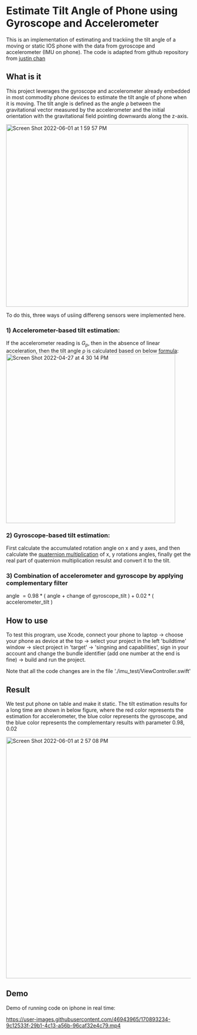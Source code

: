 # Estimate Tilt Angle of Phone using Gyroscope and Accelerometer

This is an implementation of estimating and trackiing the tilt angle of a moving or static IOS phone with the data from gyroscope and accelerometer (IMU on phone). The code is adapted from github repository from [justin chan](https://github.com/justinklchan/imu_iphone)

## What is it
This project leverages the gyroscope and accelerometer already embedded in most commodity phone devices to estimate the tilt angle of phone when it is moving. The tilt angle is defined as the angle ρ between the gravitational vector measured by the accelerometer and the initial orientation with the gravitational field pointing downwards along the z-axis. 

<img width="497" alt="Screen Shot 2022-06-01 at 1 59 57 PM" src="https://user-images.githubusercontent.com/46943965/171500709-5eb50fd9-6cc2-4431-891c-5483a58a3ff5.png">

To do this, three ways of usiing differeng sensors were implemented here.

### 1) Accelerometer-based tilt estimation:

If the accelerometer reading is $G_p$, then in the absence of linear acceleration, then the tilt angle ρ is calculated based on below [formula](https://www.nxp.com/files-static/sensors/doc/app_note/AN3461.pdf):
<img width="461" alt="Screen Shot 2022-04-27 at 4 30 14 PM" src="https://user-images.githubusercontent.com/46943965/171502893-0bfb2a96-433c-45eb-80fb-85fa50cf7488.png">

### 2) Gyroscope-based tilt estimation:

First calculate the accumulated rotation angle on x and y axes, and then calculate the [quaternion multiplication](http://msl.cs.illinois.edu/~lavalle/papers/LavYerKatAnt14.pdf) of x, y rotations angles, finally get the real part of quaternion multiplication resulst and convert it to the tilt.

### 3) Combination of accelerometer and gyroscope by applying complementary filter
angle $= 0.98 * ($ angle $+$ change of gyroscope_tilt $) + 0.02 * ($ accelerometer_tilt $)$
## How to use

To test this program, use Xcode, connect your phone to laptop -> choose your phone as device at the top -> select your project in the left 'buildtime' window -> slect project in 'target' -> 'singning and capabilities', sign in your account and change the bundle identifier (add one number at the end is fine) -> build and run the project.

Note that all the code changes are in the file './imu_test/ViewController.swift'

## Result
We test put phone on table and make it static. The tilt estimation results for a long time are shown in below figure, where the red color represents the estimation for accelerometer, the blue color represents the gyroscope, and the blue color represents the complementary results with parameter 0.98, 0.02

<img width="657" alt="Screen Shot 2022-06-01 at 2 57 08 PM" src="https://user-images.githubusercontent.com/46943965/171508722-5dee7e61-0fc9-4182-a3e7-cfa05efd44e2.png">

## Demo
Demo of running code on iphone in real time:

https://user-images.githubusercontent.com/46943965/170893234-9c12533f-29b1-4c13-a56b-96caf32e4c79.mp4

